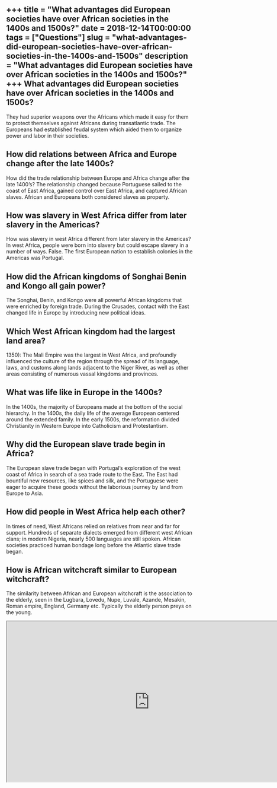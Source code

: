 +++
title = "What advantages did European societies have over African societies in the 1400s and 1500s?"
date = 2018-12-14T00:00:00
tags = ["Questions"]
slug = "what-advantages-did-european-societies-have-over-african-societies-in-the-1400s-and-1500s"
description = "What advantages did European societies have over African societies in the 1400s and 1500s?"
+++
What advantages did European societies have over African societies in the 1400s and 1500s?
------------------------------------------------------------------------------------------

They had superior weapons over the Africans which made it easy for them to protect themselves against Africans during transatlantic trade. The Europeans had established feudal system which aided them to organize power and labor in their societies.

How did relations between Africa and Europe change after the late 1400s?
------------------------------------------------------------------------

How did the trade relationship between Europe and Africa change after the late 1400’s? The relationship changed because Portuguese sailed to the coast of East Africa, gained control over East Africa, and captured African slaves. African and Europeans both considered slaves as property.

How was slavery in West Africa differ from later slavery in the Americas?
-------------------------------------------------------------------------

How was slavery in west Africa different from later slavery in the Americas? In west Africa, people were born into slavery but could escape slavery in a number of ways. False. The first European nation to establish colonies in the Americas was Portugal.

How did the African kingdoms of Songhai Benin and Kongo all gain power?
-----------------------------------------------------------------------

The Songhai, Benin, and Kongo were all powerful African kingdoms that were enriched by foreign trade. During the Crusades, contact with the East changed life in Europe by introducing new political ideas.

Which West African kingdom had the largest land area?
-----------------------------------------------------

1350): The Mali Empire was the largest in West Africa, and profoundly influenced the culture of the region through the spread of its language, laws, and customs along lands adjacent to the Niger River, as well as other areas consisting of numerous vassal kingdoms and provinces.

What was life like in Europe in the 1400s?
------------------------------------------

In the 1400s, the majority of Europeans made at the bottom of the social hierarchy. In the 1400s, the daily life of the average European centered around the extended family. In the early 1500s, the reformation divided Christianity in Western Europe into Catholicism and Protestantism.

Why did the European slave trade begin in Africa?
-------------------------------------------------

The European slave trade began with Portugal’s exploration of the west coast of Africa in search of a sea trade route to the East. The East had bountiful new resources, like spices and silk, and the Portuguese were eager to acquire these goods without the laborious journey by land from Europe to Asia.

How did people in West Africa help each other?
----------------------------------------------

In times of need, West Africans relied on relatives from near and far for support. Hundreds of separate dialects emerged from different west African clans; in modern Nigeria, nearly 500 languages are still spoken. African societies practiced human bondage long before the Atlantic slave trade began.

How is African witchcraft similar to European witchcraft?
---------------------------------------------------------

The similarity between African and European witchcraft is the association to the elderly, seen in the Lugbara, Lovedu, Nupe, Luvale, Azande, Mesakin, Roman empire, England, Germany etc. Typically the elderly person preys on the young.

<iframe allow="accelerometer; autoplay; clipboard-write; encrypted-media; gyroscope; picture-in-picture" allowfullscreen="" class="__youtube_prefs__  epyt-is-override  no-lazyload" data-no-lazy="1" data-origheight="433" data-origwidth="770" data-skipgform_ajax_framebjll="" height="433" id="_ytid_13483" loading="lazy" src="https://www.youtube.com/embed/B8Vx6ZfteoY?enablejsapi=1&autoplay=0&cc_load_policy=0&cc_lang_pref=&iv_load_policy=1&loop=0&modestbranding=0&rel=1&fs=1&playsinline=0&autohide=2&theme=dark&color=red&controls=1&" title="YouTube player" width="770"></iframe>